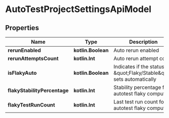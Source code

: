 
# AutoTestProjectSettingsApiModel

## Properties
| Name | Type | Description | Notes |
| ------------ | ------------- | ------------- | ------------- |
| **rerunEnabled** | **kotlin.Boolean** | Auto rerun enabled |  |
| **rerunAttemptsCount** | **kotlin.Int** | Auto rerun attempt count |  |
| **isFlakyAuto** | **kotlin.Boolean** | Indicates if the status \&quot;Flaky/Stable\&quot; sets automatically |  [optional] |
| **flakyStabilityPercentage** | **kotlin.Int** | Stability percentage for autotest flaky computing |  [optional] |
| **flakyTestRunCount** | **kotlin.Int** | Last test run count for autotest flaky computing |  [optional] |



